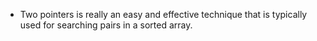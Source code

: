 - Two pointers is really an easy and effective technique that is typically used for searching pairs in a sorted array.

